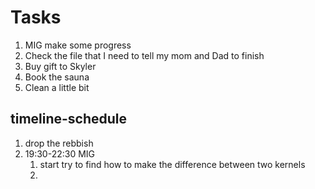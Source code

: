 # Tasks
1. MIG make some progress
2. Check the file that I need to tell my mom and Dad to finish
3. Buy gift to Skyler
4. Book the sauna
5. Clean a little bit

## timeline-schedule
1. drop the rebbish
2. 19:30-22:30 MIG
   1. start try to find how to make the difference between two kernels
   2. 